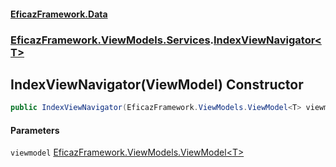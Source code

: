 #### [EficazFramework.Data](EficazFrameworkData.md 'EficazFramework Data')
### [EficazFramework.ViewModels.Services](EficazFrameworkData.md#EficazFramework.ViewModels.Services 'EficazFramework.ViewModels.Services').[IndexViewNavigator&lt;T&gt;](EficazFramework.ViewModels.Services/IndexViewNavigator_T_.md 'EficazFramework.ViewModels.Services.IndexViewNavigator<T>')

## IndexViewNavigator(ViewModel<T>) Constructor

```csharp
public IndexViewNavigator(EficazFramework.ViewModels.ViewModel<T> viewmodel);
```
#### Parameters

<a name='EficazFramework.ViewModels.Services.IndexViewNavigator_T_.IndexViewNavigator(EficazFramework.ViewModels.ViewModel_T_).viewmodel'></a>

`viewmodel` [EficazFramework.ViewModels.ViewModel&lt;](EficazFramework.ViewModels/ViewModel_T_.md 'EficazFramework.ViewModels.ViewModel<T>')[T](EficazFramework.ViewModels.Services/IndexViewNavigator_T_.md#EficazFramework.ViewModels.Services.IndexViewNavigator_T_.T 'EficazFramework.ViewModels.Services.IndexViewNavigator<T>.T')[&gt;](EficazFramework.ViewModels/ViewModel_T_.md 'EficazFramework.ViewModels.ViewModel<T>')